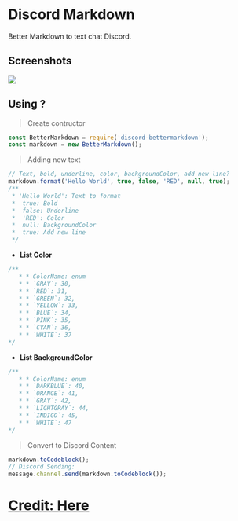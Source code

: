 # Discord Markdown
 Better Markdown to text chat Discord.

## Screenshots
<img src = 'https://cdn.discordapp.com/attachments/820557032016969751/959062827165949973/unknown.png'>

## Using ?
> Create contructor
```js
const BetterMarkdown = require('discord-bettermarkdown');
const markdown = new BetterMarkdown();
```
> Adding new text
```js
// Text, bold, underline, color, backgroundColor, add new line?
markdown.format('Hello World', true, false, 'RED', null, true);
/**
 * 'Hello World': Text to format
 *  true: Bold
 *  false: Underline
 *  'RED': Color
 *  null: BackgroundColor
 *  true: Add new line
 */
```
- <strong>List Color</strong>
```js
/**
   * * ColorName: enum
   * * `GRAY`: 30,
   * * `RED`: 31,
   * * `GREEN`: 32,
   * * `YELLOW`: 33,
   * * `BLUE`: 34,
   * * `PINK`: 35,
   * * `CYAN`: 36,
   * * `WHITE`: 37
*/
```
- <strong>List BackgroundColor</strong>
```js
/**
   * * ColorName: enum
   * * `DARKBLUE`: 40,
   * * `ORANGE`: 41,
   * * `GRAY`: 42,
   * * `LIGHTGRAY`: 44,
   * * `INDIGO`: 45,
   * * `WHITE`: 47
*/
```
> Convert to Discord Content
```js
markdown.toCodeblock();
// Discord Sending:
message.channel.send(markdown.toCodeblock());
```

# [<strong>Credit: Here</strong>](https://gist.github.com/kkrypt0nn/a02506f3712ff2d1c8ca7c9e0aed7c06)
